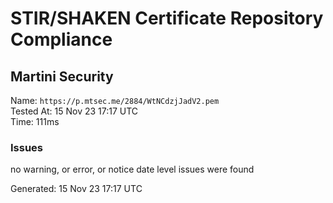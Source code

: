 # STIR/SHAKEN Certificate Repository Compliance

## Martini Security

Name: `https://p.mtsec.me/2884/WtNCdzjJadV2.pem`\
Tested At: 15 Nov 23 17:17 UTC\
Time: 111ms

### Issues

no warning, or error, or notice date level issues were found

Generated: 15 Nov 23 17:17 UTC